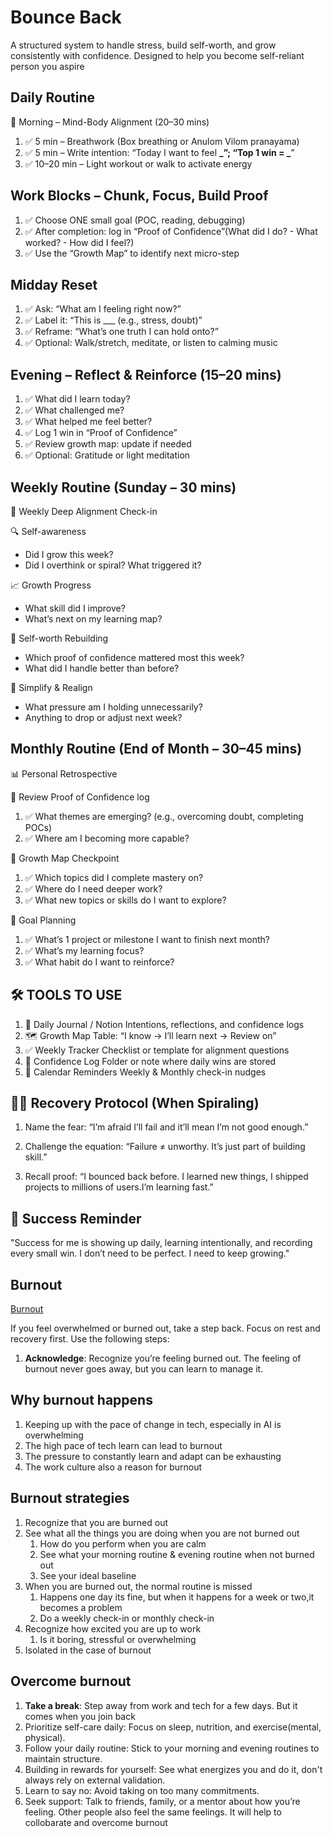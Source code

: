 # Bounce Back

A structured system to handle stress, build self-worth, and grow consistently
with confidence. Designed to help you become self-reliant person you aspire

## Daily Routine

🌅 Morning – Mind-Body Alignment (20–30 mins)

1. ✅ 5 min – Breathwork (Box breathing or Anulom Vilom pranayama)
2. ✅ 5 min – Write intention: “Today I want to feel **_”; “Top 1 win = _**”
3. ✅ 10–20 min – Light workout or walk to activate energy

## Work Blocks – Chunk, Focus, Build Proof

1. ✅ Choose ONE small goal (POC, reading, debugging)
2. ✅ After completion: log in “Proof of Confidence”(What did I do? - What worked? - How did I feel?)
3. ✅ Use the “Growth Map” to identify next micro-step

## Midday Reset

1. ✅ Ask: “What am I feeling right now?”
2. ✅ Label it: “This is \_\_\_ (e.g., stress, doubt)”
3. ✅ Reframe: “What’s one truth I can hold onto?”
4. ✅ Optional: Walk/stretch, meditate, or listen to calming music

## Evening – Reflect & Reinforce (15–20 mins)

1. ✅ What did I learn today?
2. ✅ What challenged me?
3. ✅ What helped me feel better?
4. ✅ Log 1 win in “Proof of Confidence”
5. ✅ Review growth map: update if needed
6. ✅ Optional: Gratitude or light meditation

## Weekly Routine (Sunday – 30 mins)

🧭 Weekly Deep Alignment Check-in

🔍 Self-awareness

- Did I grow this week?
- Did I overthink or spiral? What triggered it?

📈 Growth Progress

- What skill did I improve?
- What’s next on my learning map?

🧠 Self-worth Rebuilding

- Which proof of confidence mattered most this week?
- What did I handle better than before?

🌿 Simplify & Realign

- What pressure am I holding unnecessarily?
- Anything to drop or adjust next week?

## Monthly Routine (End of Month – 30–45 mins)

📊 Personal Retrospective

📘 Review Proof of Confidence log

1. ✅ What themes are emerging? (e.g., overcoming doubt, completing POCs)
2. ✅ Where am I becoming more capable?

🧠 Growth Map Checkpoint

1. ✅ Which topics did I complete mastery on?
2. ✅ Where do I need deeper work?
3. ✅ What new topics or skills do I want to explore?

📅 Goal Planning

1. ✅ What’s 1 project or milestone I want to finish next month?
2. ✅ What’s my learning focus?
3. ✅ What habit do I want to reinforce?

## 🛠️ TOOLS TO USE

1. 📓 Daily Journal / Notion Intentions, reflections, and confidence logs
2. 🗺️ Growth Map Table: “I know → I’ll learn next → Review on”
3. ✅ Weekly Tracker Checklist or template for alignment questions
4. 📂 Confidence Log Folder or note where daily wins are stored
5. 📆 Calendar Reminders Weekly & Monthly check-in nudges

## 🧘‍♂️ Recovery Protocol (When Spiraling)

1. Name the fear:
   “I’m afraid I’ll fail and it’ll mean I’m not good enough.”

2. Challenge the equation:
   “Failure ≠ unworthy. It’s just part of building skill.”

3. Recall proof:
   “I bounced back before. I learned new things, I shipped projects to millions
   of users.I’m learning fast.”

## 🧠 Success Reminder

"Success for me is showing up daily, learning intentionally, and recording every
small win. I don’t need to be perfect. I need to keep growing."

## Burnout

[Burnout](https://www.youtube.com/watch?v=1aL5mv5j_rI)

If you feel overwhelmed or burned out, take a step back. Focus on rest and
recovery first. Use the following steps:

1. **Acknowledge**: Recognize you’re feeling burned out. The feeling of
   burnout never goes away, but you can learn to manage it.

## Why burnout happens

1. Keeping up with the pace of change in tech, especially in AI is overwhelming
2. The high pace of tech learn can lead to burnout
3. The pressure to constantly learn and adapt can be exhausting
4. The work culture also a reason for burnout

## Burnout strategies

1. Recognize that you are burned out
2. See what all the things you are doing when you are not burned out
   1. How do you perform when you are calm
   2. See what your morning routine & evening routine when not burned out
   3. See your ideal baseline
3. When you are burned out, the normal routine is missed
   1. Happens one day its fine, but when it happens for a week or two,it becomes a problem
   2. Do a weekly check-in or monthly check-in
4. Recognize how excited you are up to work
   1. Is it boring, stressful or overwhelming
5. Isolated in the case of burnout

## Overcome burnout

1. **Take a break**: Step away from work and tech for a few days. But it comes when you join back
2. Prioritize self-care daily: Focus on sleep, nutrition, and exercise(mental, physical).
3. Follow your daily routine: Stick to your morning and evening routines to maintain structure.
4. Building in rewards for yourself: See what energizes you and do it, don't always rely on external validation.
5. Learn to say no: Avoid taking on too many commitments.
6. Seek support: Talk to friends, family, or a mentor about how you’re feeling. Other people also feel the same feelings. It will help to collobarate and overcome burnout
